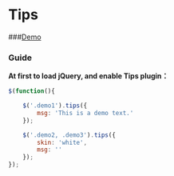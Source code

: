 # Tips

###<a href="http://aisin.github.io/Tips/" target="_blank">Demo</a>

### Guide

**At first to load jQuery, and enable  Tips plugin：**

```js
$(function(){

	$('.demo1').tips({
		msg: 'This is a demo text.'
	});

	$('.demo2, .demo3').tips({
		skin: 'white',
		msg: ''
	});
});
```
